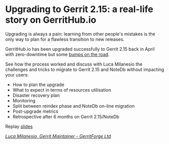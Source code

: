 # Upgrading to Gerrit 2.15: a real-life story on GerritHub.io

Upgrading is always a pain: learning from other people's mistakes
is the only way to plan for a flawless transition to new releases.

GerritHub.io has been upgraded successfully to Gerrit 2.15 back in
April with zero-downtime but some [bumps on the road](https://gitenterprise.me/2018/04/27/gerrithub-is-on-notedb-with-a-bump/).

See how the process worked and discuss with Luca Milanesio the challenges and tricks to migrate to Gerrit 2.15 and NoteDb without impacting your users:

- How to plan the upgrade
- What to expect in terms of resources utilisation
- Disaster recovery plan
- Monitoring
- Split between reindex phase and NoteDb on-line migration
- Post-upgrade metrics
- Retrospective after 6 months on Gerrit 2.15/NoteDb

Replay [slides](https://www.slideshare.net/lucamilanesio/gerrithub-a-true-gerrit-migration-story-to-v215)

*[Luca Milanesio, Gerrit Maintainer - GerritForge Ltd](../speakers.md#lmilanesio)*
